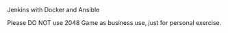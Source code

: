 Jenkins with Docker and Ansible

Please DO NOT use 2048 Game as business use, just for personal exercise.

